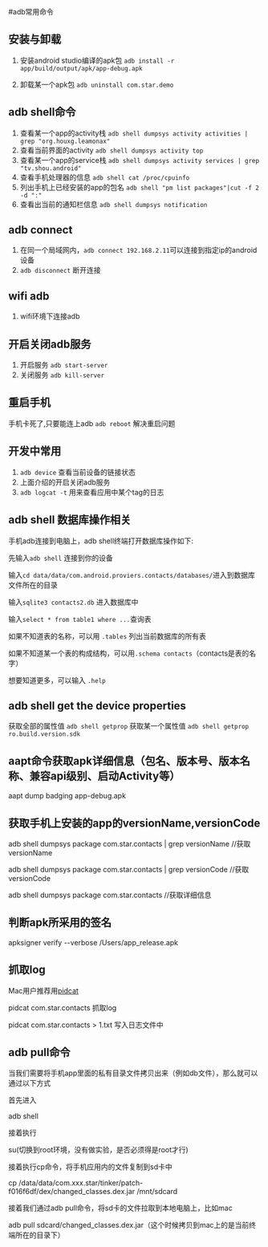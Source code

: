 #adb常用命令

## 安装与卸载

1. 安装android studio编译的apk包 `adb install -r app/build/output/apk/app-debug.apk`

2. 卸载某一个apk包 `adb uninstall com.star.demo`

## adb shell命令

1. 查看某一个app的activity栈 `adb shell dumpsys activity activities | grep "org.houxg.leamonax"` 
2. 查看当前界面的activity  `adb shell dumpsys activity top`
3. 查看某一个app的service栈 `adb shell dumpsys activity services | grep "tv.shou.android"`
4. 查看手机处理器的信息 `adb shell cat /proc/cpuinfo`
5. 列出手机上已经安装的app的包名 `adb shell "pm list packages"|cut -f 2 -d ":"`
6. 查看出当前的通知栏信息 `adb shell dumpsys notification`


## adb connect
1. 在同一个局域网内，`adb connect 192.168.2.11`可以连接到指定ip的android设备
2. `adb disconnect` 断开连接

## wifi adb
1. wifi环境下连接adb


## 开启关闭adb服务
1. 开启服务 `adb start-server`
2. 关闭服务 `adb kill-server`

## 重启手机
手机卡死了,只要能连上adb `adb reboot` 解决重启问题

## 开发中常用
1. `adb device` 查看当前设备的链接状态
2. 上面介绍的开启关闭adb服务
3. `adb logcat -t` 用来查看应用中某个tag的日志




## adb shell 数据库操作相关
手机adb连接到电脑上，adb shell终端打开数据库操作如下:

先输入`adb shell` 连接到你的设备

输入`cd data/data/com.android.proviers.contacts/databases/`进入到数据库文件所在的目录

输入`sqlite3 contacts2.db` 进入数据库中

输入`select * from table1 where ...`查询表

如果不知道表的名称，可以用 `.tables` 列出当前数据库的所有表

如果不知道某一个表的构成结构，可以用`.schema contacts`（contacts是表的名字）

想要知道更多，可以输入 `.help`

## adb shell get the device properties
获取全部的属性值 `adb shell getprop`
获取某一个属性值 `adb shell getprop ro.build.version.sdk`

## aapt命令获取apk详细信息（包名、版本号、版本名称、兼容api级别、启动Activity等）
aapt dump badging app-debug.apk

## 获取手机上安装的app的versionName,versionCode
adb shell dumpsys package com.star.contacts | grep versionName  //获取versionName

adb shell dumpsys package com.star.contacts | grep versionCode  //获取versionCode

adb shell dumpsys package com.star.contacts //获取详细信息

## 判断apk所采用的签名
apksigner verify --verbose /Users/app_release.apk

## 抓取log
Mac用户推荐用[pidcat](https://github.com/JakeWharton/pidcat/)

pidcat com.star.contacts 抓取log

pidcat com.star.contacts > 1.txt 写入日志文件中

## adb pull命令
当我们需要将手机app里面的私有目录文件拷贝出来（例如db文件），那么就可以通过以下方式

首先进入

adb shell

接着执行

su(切换到root环境，没有做实验，是否必须得是root才行)

接着执行cp命令，将手机应用内的文件复制到sd卡中

cp /data/data/com.xxx.star/tinker/patch-f016f6df/dex/changed_classes.dex.jar /mnt/sdcard

接着我们通过adb pull命令，将sd卡的文件拉取到本地电脑上，比如mac

adb pull sdcard/changed_classes.dex.jar（这个时候拷贝到mac上的是当前终端所在的目录下）

